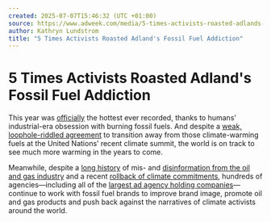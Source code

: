 ```yaml
---
created: 2025-07-07T15:46:32 (UTC +01:00)
source: https://www.adweek.com/media/5-times-activists-roasted-adlands-fossil-fuel-addiction-during-the-hottest-year-ever/
author: Kathryn Lundstrom
title: "5 Times Activists Roasted Adland's Fossil Fuel Addiction"
---
```


# 5 Times Activists Roasted Adland's Fossil Fuel Addiction

This year was [officially](https://www.cnn.com/2023/12/06/climate/2023-hottest-year-climate/index.html#:~:text=This%20year%20will%20be%20the,increase%20from%20pre%2Dindustrial%20levels.) the hottest ever recorded, thanks to humans’ industrial-era obsession with burning fossil fuels. And despite a [weak, loophole-riddled agreement](https://www.adweek.com/brand-marketing/cop28-is-over-heres-what-marketers-should-know-about-the-2024-climate-talks/) to transition away from those climate-warming fuels at the United Nations’ recent climate summit, the world is on track to see much more warming in the years to come.

Meanwhile, despite a [long history](https://insideclimatenews.org/news/16092015/exxons-own-research-confirmed-fossil-fuels-role-in-global-warming/) of mis- and [disinformation from the oil and gas industry](https://drilled.media/podcasts/drilled/3/drilleds03-e01) and a recent [rollback of climate commitments](https://www.theguardian.com/us-news/2023/jul/16/big-oil-climate-pledges-extreme-heat-fossil-fuel), hundreds of agencies—including all of the [largest ad agency holding companies](https://www.adweek.com/media/nearly-300-agencies-and-6-major-holding-companies-are-working-for-fossil-fuel-clients/)—continue to work with fossil fuel brands to improve brand image, promote oil and gas products and push back against the narratives of climate activists around the world.


